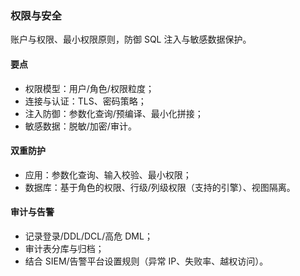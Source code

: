 ### 权限与安全

账户与权限、最小权限原则，防御 SQL 注入与敏感数据保护。

#### 要点
- 权限模型：用户/角色/权限粒度；
- 连接与认证：TLS、密码策略；
- 注入防御：参数化查询/预编译、最小化拼接；
- 敏感数据：脱敏/加密/审计。

#### 双重防护

- 应用：参数化查询、输入校验、最小权限；
- 数据库：基于角色的权限、行级/列级权限（支持的引擎）、视图隔离。

#### 审计与告警

- 记录登录/DDL/DCL/高危 DML；
- 审计表分库与归档；
- 结合 SIEM/告警平台设置规则（异常 IP、失败率、越权访问）。
